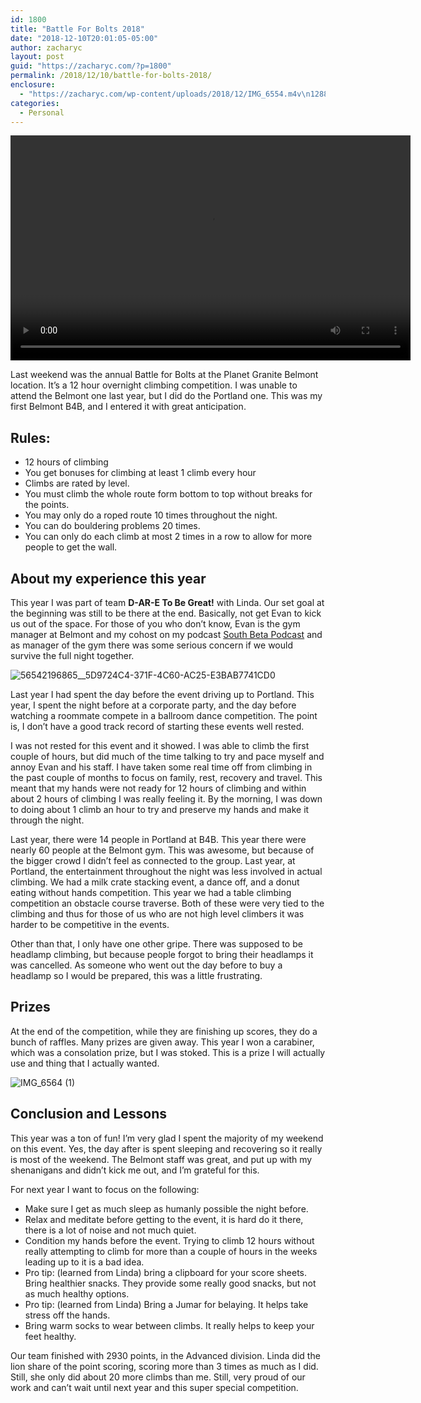 ```yaml
---
id: 1800
title: "Battle For Bolts 2018"
date: "2018-12-10T20:01:05-05:00"
author: zacharyc
layout: post
guid: "https://zacharyc.com/?p=1800"
permalink: /2018/12/10/battle-for-bolts-2018/
enclosure:
  - "https://zacharyc.com/wp-content/uploads/2018/12/IMG_6554.m4v\n12889753\nvideo/mp4\n"
categories:
  - Personal
---
```


<video class="wp-video-shortcode" controls="controls" height="360" id="video-1800-1" preload="metadata" width="640"><source src="/assets/img/2018/12/IMG_6554.m4v?_=1" type="video/mp4"></source>[/assets/img/2018/12/IMG_6554.m4v](/assets/img/2018/12/IMG_6554.m4v)</video>

Last weekend was the annual Battle for Bolts at the Planet Granite Belmont location. It’s a 12 hour overnight climbing competition. I was unable to attend the Belmont one last year, but I did do the Portland one. This was my first Belmont B4B, and I entered it with great anticipation.

## Rules:

- 12 hours of climbing
- You get bonuses for climbing at least 1 climb every hour
- Climbs are rated by level.
- You must climb the whole route form bottom to top without breaks for the points.
- You may only do a roped route 10 times throughout the night.
- You can do bouldering problems 20 times.
- You can only do each climb at most 2 times in a row to allow for more people to get the wall.

## About my experience this year

This year I was part of team **D-AR-E To Be Great!** with Linda. Our set goal at the beginning was still to be there at the end. Basically, not get Evan to kick us out of the space. For those of you who don’t know, Evan is the gym manager at Belmont and my cohost on my podcast [South Beta Podcast](http://southbeta.com) and as manager of the gym there was some serious concern if we would survive the full night together.

![56542196865__5D9724C4-371F-4C60-AC25-E3BAB7741CD0](/assets/img/2018/12/56542196865__5D9724C4-371F-4C60-AC25-E3BAB7741CD0-1024x769.jpg?resize=1024%2C769&ssl=1)

Last year I had spent the day before the event driving up to Portland. This year, I spent the night before at a corporate party, and the day before watching a roommate compete in a ballroom dance competition. The point is, I don’t have a good track record of starting these events well rested.

I was not rested for this event and it showed. I was able to climb the first couple of hours, but did much of the time talking to try and pace myself and annoy Evan and his staff. I have taken some real time off from climbing in the past couple of months to focus on family, rest, recovery and travel. This meant that my hands were not ready for 12 hours of climbing and within about 2 hours of climbing I was really feeling it. By the morning, I was down to doing about 1 climb an hour to try and preserve my hands and make it through the night.

Last year, there were 14 people in Portland at B4B. This year there were nearly 60 people at the Belmont gym. This was awesome, but because of the bigger crowd I didn’t feel as connected to the group. Last year, at Portland, the entertainment throughout the night was less involved in actual climbing. We had a milk crate stacking event, a dance off, and a donut eating without hands competition. This year we had a table climbing competition an obstacle course traverse. Both of these were very tied to the climbing and thus for those of us who are not high level climbers it was harder to be competitive in the events.

Other than that, I only have one other gripe. There was supposed to be headlamp climbing, but because people forgot to bring their headlamps it was cancelled. As someone who went out the day before to buy a headlamp so I would be prepared, this was a little frustrating.

## Prizes

At the end of the competition, while they are finishing up scores, they do a bunch of raffles. Many prizes are given away. This year I won a carabiner, which was a consolation prize, but I was stoked. This is a prize I will actually use and thing that I actually wanted.

![IMG_6564 (1)](/assets/img/2018/12/IMG_6564-1.jpg?resize=775%2C1024&ssl=1)

## Conclusion and Lessons

This year was a ton of fun! I’m very glad I spent the majority of my weekend on this event. Yes, the day after is spent sleeping and recovering so it really is most of the weekend. The Belmont staff was great, and put up with my shenanigans and didn’t kick me out, and I’m grateful for this.

For next year I want to focus on the following:

- Make sure I get as much sleep as humanly possible the night before.
- Relax and meditate before getting to the event, it is hard do it there, there is a lot of noise and not much quiet.
- Condition my hands before the event. Trying to climb 12 hours without really attempting to climb for more than a couple of hours in the weeks leading up to it is a bad idea.
- Pro tip: (learned from Linda) bring a clipboard for your score sheets. Bring healthier snacks. They provide some really good snacks, but not as much healthy options.
- Pro tip: (learned from Linda) Bring a Jumar for belaying. It helps take stress off the hands.
- Bring warm socks to wear between climbs. It really helps to keep your feet healthy.

Our team finished with 2930 points, in the Advanced division. Linda did the lion share of the point scoring, scoring more than 3 times as much as I did. Still, she only did about 20 more climbs than me. Still, very proud of our work and can’t wait until next year and this super special competition.
